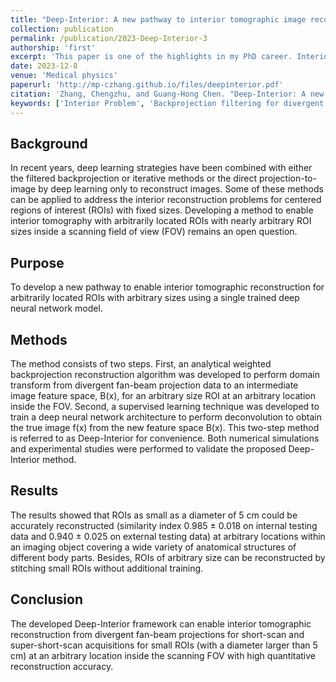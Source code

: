 ```yaml
---
title: "Deep-Interior: A new pathway to interior tomographic image reconstruction via a weighted backprojection and deep learning"
collection: publication
permalink: /publication/2023-Deep-Interior-3
authorship: 'first'
excerpt: 'This paper is one of the highlights in my PhD career. Interior problem is a notoriously difficult problem in the history of CT reconstruction. Mathematicians and medical physicists have established rigorous theoretical frameworks to solve the interior problem. Among them, the fully truncated CT data reconstruction is a whole another level. With rapid devleopment of AI enabled reconstruction, we intensly derived a unique feature space called the backprojection space for the deep neural network to learn the necessary deconvolution scheme to reconstruction ROI as small as 5 cm in diameter regardless of its position.'
date: 2023-12-8
venue: 'Medical physics'
paperurl: 'http://mp-czhang.github.io/files/deepinterior.pdf'
citation: 'Zhang, Chengzhu, and Guang‐Hong Chen. "Deep‐Interior: A new pathway to interior tomographic image reconstruction via a weighted backprojection and deep learning." Medical physics 51.2 (2024): 946-963.'
keywords: ['Interior Problem', 'Backprojection filtering for divergent beam geometry']
---
```


## Background
In recent years, deep learning strategies have been combined with either the filtered backprojection or iterative methods or the direct projection-to-image by deep learning only to reconstruct images. Some of these methods can be applied to address the interior reconstruction problems for centered regions of interest (ROIs) with fixed sizes. Developing a method to enable interior tomography with arbitrarily located ROIs with nearly arbitrary ROI sizes inside a scanning field of view (FOV) remains an open question.

## Purpose
To develop a new pathway to enable interior tomographic reconstruction for arbitrarily located ROIs with arbitrary sizes using a single trained deep neural network model.

## Methods
The method consists of two steps. First, an analytical weighted backprojection reconstruction algorithm was developed to perform domain transform from divergent fan-beam projection data to an intermediate image feature space, B(x), for an arbitrary size ROI at an arbitrary location inside the FOV. Second, a supervised learning technique was developed to train a deep neural network architecture to perform deconvolution to obtain the true image f(x) from the new feature space B(x). This two-step method is referred to as Deep-Interior for convenience. Both numerical simulations and experimental studies were performed to validate the proposed Deep-Interior method.

## Results
The results showed that ROIs as small as a diameter of 5 cm could be accurately reconstructed (similarity index 0.985 ± 0.018 on internal testing data and 0.940 ± 0.025 on external testing data) at arbitrary locations within an imaging object covering a wide variety of anatomical structures of different body parts. Besides, ROIs of arbitrary size can be reconstructed by stitching small ROIs without additional training.

## Conclusion
The developed Deep-Interior framework can enable interior tomographic reconstruction from divergent fan-beam projections for short-scan and super-short-scan acquisitions for small ROIs (with a diameter larger than 5 cm) at an arbitrary location inside the scanning FOV with high quantitative reconstruction accuracy.